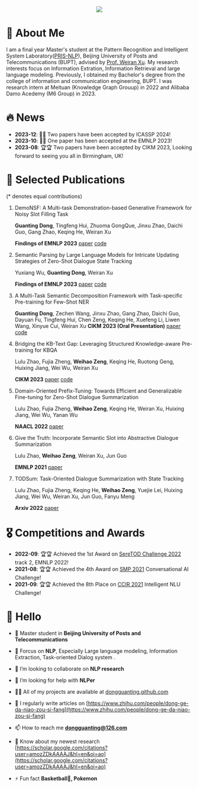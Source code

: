 <!-- dynamic typing effect 动态打字效果 -->
<h1 align="center">
  <a href="https://blog.sunguoqi.com/">
    <img src="https://readme-typing-svg.herokuapp.com/?lines=Hello%2C%20World!;祝KABI同学科研顺利，天天开心!&center=true&size=27" />
  </a>
</h1>

#  🙋 About Me
I am a final year Master's student at the Pattern Recognition and Intelligent System Laboratory([PRIS-NLP](https://pris-nlp.github.io/en/#hero)), Beijing University of Posts and Telecommunications (BUPT), advised by [Prof. Weiran Xu](https://pris-nlp.github.io/en/author/weiran-xu/). 
My research interests focus on Information Extration, Information Retrieval and large language modeling. Previously, I obtained my Bachelor's degree from the college of information and communication engineering, BUPT. I was research intern at Meituan (Knowledge Graph Grouup) in 2022 and Alibaba Damo Acedemy (M6 Group) in 2023.


# 🔥 News

- **2023-12**: 🎉🎉 Two papers have been accepted by ICASSP 2024!
- **2023-10**: 🎉🎉 One paper has been accepted at the EMNLP 2023!
- **2023-08**: 🏆🏆 Two papers have been accepted by CIKM 2023, Looking forward to seeing you all in Birmingham, UK!

# 📝 Selected Publications 
(* denotes equal contributions)

1. DemoNSF: A Multi-task Demonstration-based Generative Framework for Noisy Slot Filling Task

   **Guanting Dong**, Tingfeng Hui, Zhuoma GongQue, Jinxu Zhao, Daichi Guo, Gang Zhao, Keqing He, Weiran Xu
   
   **Findings of EMNLP 2023**   [paper](https://aclanthology.org/2023.findings-emnlp.705.pdf) [code](https://github.com/dongguanting/Demo-NSF)
2. Semantic Parsing by Large Language Models for Intricate Updating Strategies of Zero-Shot Dialogue State Tracking

   Yuxiang Wu, **Guanting Dong**, Weiran Xu
   
   **Findings of EMNLP 2023**   [paper](https://arxiv.org/abs/2306.10317) [code](https://github.com/ToLightUpTheSky/ParsingDST)

3. A Multi-Task Semantic Decomposition Framework with Task-specific Pre-training for Few-Shot NER
   
   **Guanting Dong**, Zechen Wang, Jinxu Zhao, Gang Zhao, Daichi Guo, Dayuan Fu, Tingfeng Hui, Chen Zeng, Keqing He, Xuefeng Li, Liwen Wang, Xinyue Cui, Weiran Xu
   **CIKM 2023 (Oral Presentation)**   [paper](https://dl.acm.org/doi/abs/10.1145/3583780.3614766) [code](https://github.com/ToLightUpTheSky/ParsingDST)
   
5. Bridging the KB-Text Gap: Leveraging Structured Knowledge-aware Pre-training for KBQA

   Lulu Zhao, Fujia Zheng, **Weihao Zeng**, Keqing He, Ruotong Geng, Huixing Jiang, Wei Wu, Weiran Xu
   
   **CIKM 2023** [paper](https://dl.acm.org/doi/abs/10.1145/3583780.3615150) [code](https://github.com/dongguanting/SKP-for-KBQA)
   
6. Domain-Oriented Prefix-Tuning: Towards Efficient and Generalizable Fine-tuning for Zero-Shot Dialogue Summarization

   Lulu Zhao, Fujia Zheng, **Weihao Zeng**, Keqing He, Weiran Xu, Huixing Jiang, Wei Wu, Yanan Wu
   
   **NAACL 2022** [paper](https://aclanthology.org/2022.naacl-main.357.pdf)
   
7. Give the Truth: Incorporate Semantic Slot into Abstractive Dialogue Summarization

   Lulu Zhao, **Weihao Zeng**, Weiran Xu, Jun Guo
   
   **EMNLP 2021** [paper](https://pdfs.semanticscholar.org/bbc4/08a278613621e107b2d3caff06edbd688d80.pdf?_gl=1*qle2t2*_ga*MTY2NzMzNzY4Ny4xNjc5ODg1NDQ3*_ga_H7P4ZT52H5*MTY4MTYzNTMwNC4zNC4xLjE2ODE2MzY4MTMuMC4wLjA.)
   
8. TODSum: Task-Oriented Dialogue Summarization with State Tracking

   Lulu Zhao, Fujia Zheng, Keqing He, **Weihao Zeng**, Yuejie Lei, Huixing Jiang, Wei Wu, Weiran Xu, Jun Guo, Fanyu Meng
   
   **Arxiv 2022** [paper](https://arxiv.org/pdf/2110.12680.pdf)
   
# 🎖 Competitions and Awards

- **2022-09**: 🏆🏆 Achieved the 1st Award on [SereTOD Challenge 2022](http://seretod.org/Challenge.html) track 2, EMNLP 2022!
- **2021-08**: 🏆🏆 Achieved the 4th Award on [SMP 2021](https://conference.cipsc.org.cn/smp2021/) Conversational AI Challenge!
- **2021-09**: 🏆🏆 Achieved the 8th Place on [CCIR 2021](https://www.datafountain.cn/competitions/511/ranking?isRedance=1&sch=1793&stage=B)  Intelligent NLU Challenge!





<!-- Self introduction 自我介绍 -->
#  🙋 Hello

- 🔭 Master student in **Beijing University of Posts and Telecommunications**

- 🌱 Forcus on **NLP**, Especially Large language modeling, Information Extraction, Task-oriented Dialog system  .

- 👯 I’m looking to collaborate on **NLP research**

- 🤝 I’m looking for help with **NLPer**

- 👨‍💻 All of my projects are available at [dongguanting.github.com](dongguanting.github.com)

- 📝 I regularly write articles on [https://www.zhihu.com/people/dong-ge-da-niao-zou-si-fang](https://www.zhihu.com/people/dong-ge-da-niao-zou-si-fang)

- 📫 How to reach me **dongguanting@126.com**

- 📄 Know about my newest research [https://scholar.google.com/citations?user=amozZDkAAAAJ&hl=en&oi=ao](https://scholar.google.com/citations?user=amozZDkAAAAJ&hl=en&oi=ao)

- ⚡ Fun fact **Basketball:basketball:, Pokemon**


